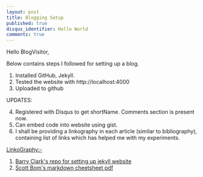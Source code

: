```yaml
---
layout: post
title: Blogging Setup
published: true
disqus_identifier: Hello World
comments: true
---
```


Hello BlogVisitor,

Below contains steps I followed for setting up a blog.

1. Installed GitHub, Jekyll.
2. Tested the website with http://localhost:4000
3. Uploaded to github

UPDATES:

4. Registered  with Disqus to get shortName. Comments section is present now.
5. Can embed code into website using gist.
6. I shall be providing a linkography in each article
  (similar to bibliography), containing list of links which has helped me with my experiments.
  

<u>LinkoGraphy:-</u>

1. [Barry Clark's repo for setting up jekyll website](https://github.com/barryclark/jekyll-now)
2. [Scott Bom's markdown cheetsheet pdf](http://scottboms.com/downloads/documentation/markdown_cheatsheet.pdf)
  

